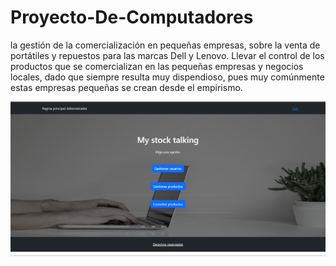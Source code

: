 # Proyecto-De-Computadores
 la gestión de la comercialización en pequeñas empresas, sobre la venta de portátiles y repuestos para las marcas Dell y Lenovo. Llevar el control de los productos que se comercializan en las pequeñas empresas y negocios locales, dado que siempre resulta muy dispendioso, pues muy comúnmente estas empresas pequeñas se crean desde el empirismo. 

![cover](https://github.com/Alejandra-Lopez17/Proyecto-De-Computadores/blob/Alejandra-Lopez17/Computadores-proyecto.png)
